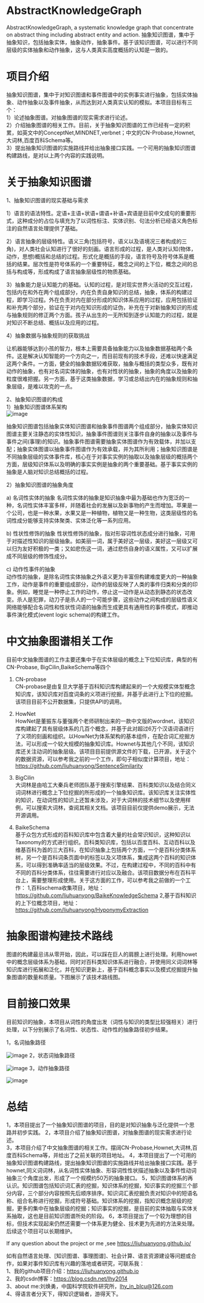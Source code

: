 # AbstractKnowledgeGraph
AbstractKnowledgeGraph, a systematic knowledge graph that concentrate on abstract thing including abstract entity and action. 抽象知识图谱，集中于抽象知识，包括抽象实体，抽象动作，抽象事件。基于该知识图谱，可以进行不同层级的实体抽象和动作抽象，这与人类真实高度概括的认知是一致的。

# 项目介绍
抽象知识图谱，集中于对知识图谱和事件图谱中的实例事实进行抽象，包括实体抽象、动作抽象以及事件抽象，从而达到对人类真实认知的模拟。本项目目标有三个：  
1）论述抽象图谱。对抽象图谱的现实需求进行论述。  
2）介绍抽象图谱的相关工作。目前，关于抽象知识图谱的工作已经有一定的积累，如英文中的ConceptNet,MINDNET,verbnet；中文的CN-Probase,Hownet,大词林,百度百科Schema等。  
3）提出抽象知识图谱的实施路线并给出抽象接口实践。一个可用的抽象知识图谱构建路线，是对以上两个内容的实践说明。  

# 关于抽象知识图谱

1、抽象知识图谱的现实基础与需求

1）语言的语法特性。定语+主语+状语+谓语+补语+宾语是目前中文成句的重要形式，这种成分的占位与填充为了以词性标注、实体识别、句法分析已经语义角色标注的自然语言处理提供了基础。

2）语言抽象的层级特性。语义三角(包括符号，语义以及语境况三者构成的三角)，对人类社会认知进行了很好的刻画。语言形成的过程，是人类对认知(物体，动作，思想)概括和总结的过程。形式化是概括的手段，语言符号及符号体系是概括的结果。层次性是符号体系的一个重要特征，概念之间的上下位，概念之间的总括与构成等，形成构成了语言抽象层级性的物质基础。

3）抽象能力是认知能力的基础。认知的过程，是对现实世界火活动的交互过程，包括内在和外在两个组成部分，内在负责自身知识的总结，抽象，体系的构建过程，即学习过程。外在负责对内在部分形成的知识体系应用的过程，应用包括验证和补充两个部分，验证在于对内在知识形成的证伪，补充在于对新抽象知识的形成与抽象规则的修正两个方面。孩子从出生的一无所知到逐步认知能力的过程，就是对知识不断总结、概括以及应用的过程。

4）抽象数据与抽象规则的获取挑战

让机器能够达到小孩的智力，根本上需要具备抽象能力以及抽象数据基础两个条件。这是解决认知智能的一个方向之一，而目前现有的技术手段，还难以快速满足这两个条件。一方面，健全的抽象数据较难获取，抽象与概括的类型众多，既有对动作的抽象，也有对名词实体的抽象，也有对性状的抽象，抽象的角度以及抽象的粒度很难把握。另一方面，基于这类抽象数据，学习或总结出内在的抽象规则和抽象层级，是难以攻克的一点。  

2、抽象知识图谱的构成  
1）抽象知识图谱体系架构  
![image](https://github.com/liuhuanyong/AbstractKnowledgeGraph/blob/master/img/intro.png)  

抽象知识图谱包括抽象实体知识图谱和抽象事件图谱两个组成部分，抽象实体知识图谱主要关注静态的实体性知识，抽象事件图谱则关注事件自身的抽象以及事件与事件之间(事理)的知识。抽象事件图谱需要抽象实体图谱作为有效载体，并加以支配；抽象实体图谱以抽象事件图谱作为有效承载，并为其所利用；抽象知识图谱是不同抽象层级的实体事件库，核心在于对事实实例的抽取以及抽象层级的概括两个方面，层级知识体系以及明确的事实实例是抽象的两个重要基础。基于事实实例的抽象是人脑对知识总结概括的过程。


2）抽象知识图谱的抽象角度

a) 名词性实体的抽象 
名词性实体的抽象是知识抽象中最为基础也作为宽泛的一种，名词性实体丰富多样，并随着社会的发展以及新事物的产生而增加。苹果是一个公司，也是一种水果，水果又是一种植物，植物又是一种生物，这类层级性的名词性成分能够支持实体聚类、实体泛化等一系列应用。

b) 性状性修饰的抽象
性状性修饰的抽象，指对形容词性状态成分进行抽象，可用于对描述性知识的层级抽象。如美丽一词，属于美好这一层级，美好这一层级又可以归为友好积极的一类；又如悲伤这一词，通过悲伤自身的语义属性，又可以扩展成不同层级的修饰性成分。

c) 动作性事件的抽象  
动作性的抽象，是除名词性实体抽象之外语义更为丰富但构建难度更大的一种抽象工作，动作是事件的重要组成部分，动作的层级反映了人类的事件归类和分类的印象。例如，睡觉是一种停止工作的动作，停止这一动作是从动态到静态的状态改变。杀人是犯罪，动刀子是杀人的一个可能步骤，这些动作之间构成的层级性语义网络能够配合名词性和性状性词语的抽象而生成更具有通用性的事件模式，即推动事件演化模式(event logic schema)的构建工作。

# 中文抽象图谱相关工作
目前中文抽象图谱的工作主要还集中于在实体层级的概念上下位知识库，典型的有CN-Probase, BigCilin,BaikeSchema等四个
1) CN-probase  
CN-probase是由复旦大学基于百科知识库构建起来的一个大规模实体型概念知识库，该知识库对百度词条的义项进行挖掘，并基于此进行上下位的挖掘。该项目目前不公开数据集，只提供API的调用。

2) HowNet  
HowNet是董振东与董强两个老师研制出来的一款中文版的wordnet，该知识库构建起了具有层级体系的几百个概念，并基于此对超过6万个汉语词语进行了义项的刻画和组织。以HowNet为体系架构的基本组件，在配合词汇挖掘方法，可以形成一个较大规模的抽象知识库。Hownet与其他几个不同，该知识库还关注动词的抽象层级。该项目目前提供源文件的下载，已开源，关于这个的数据资源，可以参考我之前的一个工作，即句子相似度计算项目，地址：https://github.com/liuhuanyong/SentenceSimilarity

3) BigCilin  
大词林是由哈工大秦兵老师团队基于搜索引擎结果、百科类知识以及结合同义词词林进行概念上下位挖掘的所形成的一个抽象知识库。该知识库关注实体性的知识，在动词性的知识上还暂未涉及，对于大词林的技术细节以及使用样例，可以搜索大词林，查阅其相关文档。该项目目前仅提供demo展示，无法开源调用。

4) BaikeSchema  
基于众包方式形成的百科知识库中包含着大量的社会常识知识，这种知识以Taxonomy的方式进行组织。百科类知识库，包括以百度百科、互动百科以及维基百科为首的三大百科，在知识抽象上包括两个方面，一个是百科分类体系树，另一个是百科词条页面中的标签以及义项体系，集成这两个百科的知识体系，可以得到准确率适当的层级效果。不过，在构建过程中，不同的百科中有不同的百科分类体系，往往需要进行对应以及融合。该项目数据分布在百科平台上，需要整理形成使用。关于这方面的工作，可以参考我之前做的一个工作：
1,百科schema收集项目，地址：https://github.com/liuhuanyong/BaikeKnowledgeSchema
2,基于百科知识的上下位概念项目，地址：https://github.com/liuhuanyong/HyponymyExtraction


# 抽象图谱构建技术路线

图谱的构建最忌讳从零开始，因此，可以踩在巨人的肩膀上进行处理。利用howet中的概念层级体系为基础，同时对百科类知识体系进行融合，并使用同义词词林等知识库进行拓展和泛化，并在知识更新上，基于百科概念事实以及模式挖掘提升抽象图谱的数量和质量。下图展示了该技术路线图。




# 目前接口效果
目前知识的抽象，本项目从词性的角度出发（词性与知识的类型比较强相关）进行处理，以下分别展示了名词性、状态性、动作性的抽象路径初步结果。

1，名词抽象路径

![image](https://github.com/liuhuanyong/AbstractKnowledgeGraph/blob/master/img/noun.png)
2，状态词抽象路径

![image](https://github.com/liuhuanyong/AbstractKnowledgeGraph/blob/master/img/adj.png)
3，动作抽象路径

![image](https://github.com/liuhuanyong/AbstractKnowledgeGraph/blob/master/img/verb.png)

# 总结
1，本项目提出了一个抽象知识图谱的项目，目的是对知识抽象与泛化提供一个思路并初步实践。
2，本项目介绍了抽象知识图谱，对抽象图谱的现实需求进行论述。  
3，本项目介绍了中文抽象图谱的相关工作。摆阔CN-Probase,Hownet,大词林,百度百科Schema等，并给出了之前关联的项目地址。 
4，本项目提出了一个可用的抽象知识图谱构建路线，提出抽象知识图谱的实施路线并给出抽象接口实践。基于hownet,同义词词林，从名词性实体抽象、形容词性性状描述抽象以及事件性动词抽象三个角度出发，形成了一个规模约50万的抽象接口。
5，知识图谱体系的再认识。知识图谱包括知识词汇表的挖掘，知识体系的挖掘，知识事实的挖掘三个部分内容，三个部分内容按照先后顺序排序。知识词汇表挖掘负责对知识中的短语名称、组合名称进行挖掘，形成符号基础。知识体系的挖掘，指知识概念层级的挖掘，更多的集中在抽象层级的挖掘；知识事实的挖掘，是目前的实体抽取与实体关系抽取，这也是目前知识图谱所处的阶段。
6，本项目提出了一个较为理想的目标，但技术实现起来仍然还需要一个体系更为健全、技术更为先进的方法来处理。后续这个项目可以长期维护。

If any question about the project or me ,see https://liuhuanyong.github.io/


如有自然语言处理、[知识图谱、事理图谱]、社会计算、语言资源建设等问题或合作，如果对事件知识库有兴趣的落地或者研究，可联系我：    
1、我的github项目介绍：https://liuhuanyong.github.io  
2、我的csdn博客：https://blog.csdn.net/lhy2014  
3、about me:刘焕勇，中国科学院软件研究所，lhy_in_blcu@126.com  
4、得语言者分天下，得知识逻辑者，游得天下。
